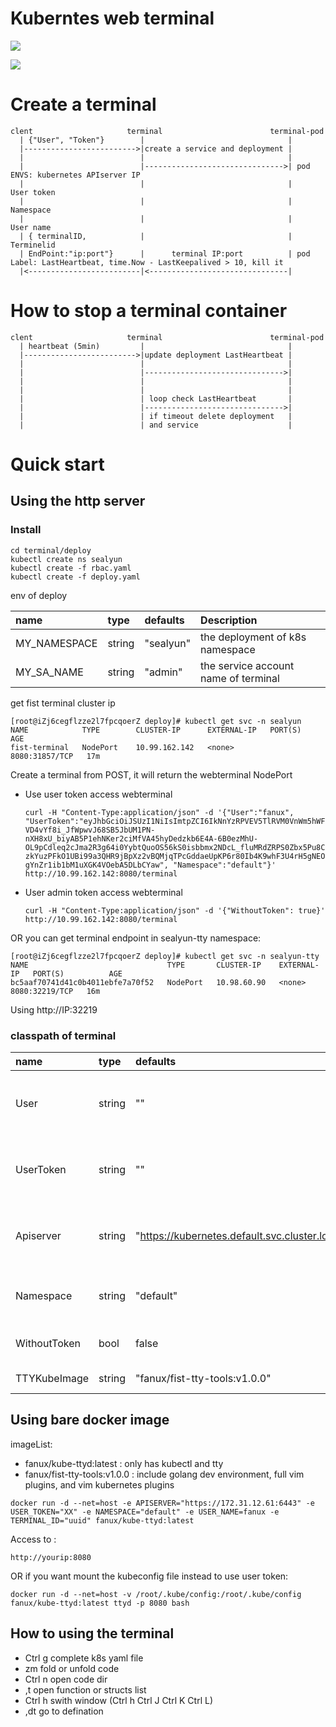 # Kuberntes web terminal

![](./terminal.jpeg)

![](./show-terminal.png)

# Create a terminal
```
clent                     terminal                        terminal-pod
  | {"User", "Token"}        |                                |
  |------------------------->|create a service and deployment |
  |                          |                                |
  |                          |------------------------------->| pod ENVS: kubernetes APIserver IP
  |                          |                                |           User token
  |                          |                                |           Namespace
  |                          |                                |           User name
  | { terminalID,            |                                |           Terminelid
  | EndPoint:"ip:port"}      |      terminal IP:port          | pod Label: LastHeartbeat, time.Now - LastKeepalived > 10, kill it          
  |<-------------------------|<-------------------------------|           
```

# How to stop a terminal container

```
clent                     terminal                        terminal-pod
  | heartbeat (5min)         |                                |
  |------------------------->|update deployment LastHeartbeat |
  |                          |                                |
  |                          |------------------------------->| 
  |                          |                                | 
  |                          |                                | 
  |                          | loop check LastHeartbeat       | 
  |                          |------------------------------->| 
  |                          | if timeout delete deployment   |          
  |                          | and service                    |           
```

# Quick start
## Using the http server
### Install

```
cd terminal/deploy
kubectl create ns sealyun
kubectl create -f rbac.yaml
kubectl create -f deploy.yaml
```

env of deploy

| name | type | defaults | Description|
| :--- | :---  | :---| :---|
| MY_NAMESPACE | string | "sealyun" |  the deployment of k8s namespace |
| MY_SA_NAME | string | "admin" |   the service account name of terminal |


get fist terminal cluster ip

```
[root@iZj6cegflzze2l7fpcqoerZ deploy]# kubectl get svc -n sealyun
NAME            TYPE        CLUSTER-IP      EXTERNAL-IP   PORT(S)          AGE
fist-terminal   NodePort    10.99.162.142   <none>        8080:31857/TCP   17m
```

Create a terminal from POST, it will return the webterminal NodePort
- Use user token access webterminal
    ```
    curl -H "Content-Type:application/json" -d '{"User":"fanux", "UserToken":"eyJhbGciOiJSUzI1NiIsImtpZCI6IkNnYzRPVEV5TlRVM0VnWm5hWFJvZFdJIn0.eyJpc3MiOiJodHRwczovL2Zpc3Quc2VhbHl1bi5zdmMuY2x1c3Rlci5sb2NhbDo4MDgwIiwic3ViIjoiQ2djNE9URXlOVFUzRWdabmFYUm9kV0kiLCJhdWQiOiJzZWFseXVuLWZpc3QiLCJleHAiOjE1NTE3MTgzMTgsImlhdCI6MTU1MTM1ODMxOCwiZW1haWwiOiJmaHRqb2JAaG90bWFpbC5jb20iLCJlbWFpbF92ZXJpZmllZCI6dHJ1ZSwiZ3JvdXBzIjpbImRldiIsInRlc3QiXSwibmFtZSI6ImZhbnV4In0.N8YjE5CqhpPHbtpmNxWIuyIii-VD4vYf8i_JfWpwvJ68SB5JbUM1PN-nXH8xU_biyAB5P1ehNKer2ciMfVA45hyDedzkb6E4A-6B0ezMhU-OL9pCdleq2cJma2R3g64i0YybtQuoOS56kS0isbbmx2NDcL_fluMRdZRPS0Zbx5Pu8CBb60ChXj8r7-zkYuzPFkO1UBi99a3QHR9jBpXz2vBQMjqTPcGddaeUpKP6r80Ib4K9whF3U4rH5gNEOGwgMTe_V4PnEdQ3JbIIiqNJPqIisgxT_HBUqIzHtY3Vsxkjzr2Sj5v0ZWV-gYnZr1ib1bM1uXGK4VOebA5DLbCYaw", "Namespace":"default"}' http://10.99.162.142:8080/terminal
    ```
- User admin token access webterminal
    ```
    curl -H "Content-Type:application/json" -d '{"WithoutToken": true}' http://10.99.162.142:8080/terminal
    ```

OR you can get terminal endpoint in sealyun-tty namespace:
```
[root@iZj6cegflzze2l7fpcqoerZ deploy]# kubectl get svc -n sealyun-tty
NAME                               TYPE       CLUSTER-IP    EXTERNAL-IP   PORT(S)          AGE
bc5aaf70741d41c0b4011ebfe7a70f52   NodePort   10.98.60.90   <none>        8080:32219/TCP   16m
```

Using http://IP:32219

###  classpath of terminal

| name | type | defaults | Description|
| :--- | :---  | :---| :---|
| User | string | "" |  user name of k8s cluster , when WithoutToken is false |
| UserToken | string | "" |  user token of k8s cluster , when WithoutToken is false|
| Apiserver | string | "https://kubernetes.default.svc.cluster.local:443" | web-termianl controll k8s cluster,k8s apiserver address |
| Namespace | string | "default" | default controller k8s cluster namespace |
| WithoutToken | bool | false | without user token access k8s |
| TTYKubeImage | string | "fanux/fist-tty-tools:v1.0.0" | default of tty images  |



## Using bare docker image
imageList:

* fanux/kube-ttyd:latest : only has kubectl and tty
* fanux/fist-tty-tools:v1.0.0 : include golang dev environment, full vim plugins, and vim kubernetes plugins

```
docker run -d --net=host -e APISERVER="https://172.31.12.61:6443" -e USER_TOKEN="XX" -e NAMESPACE="default" -e USER_NAME=fanux -e TERMINAL_ID="uuid" fanux/kube-ttyd:latest
```
Access to :

```
http://yourip:8080
```

OR if you want mount the kubeconfig file instead to use user token:

```
docker run -d --net=host -v /root/.kube/config:/root/.kube/config fanux/kube-ttyd:latest ttyd -p 8080 bash
```
## How to using the terminal
* Ctrl g   complete k8s yaml file
* zm         fold or unfold code
* Ctrl n   open code dir 
* ,t       open function or structs list
* Ctrl h   swith window  (Ctrl h     Ctrl J   Ctrl K  Ctrl L)
* ,dt      go to defination


